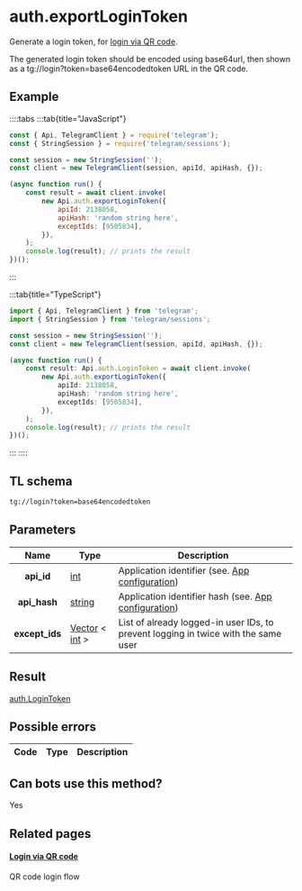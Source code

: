 # auth.exportLoginToken

Generate a login token, for [login via QR code](https://core.telegram.org/api/qr-login).

The generated login token should be encoded using base64url, then shown as a tg://login?token=base64encodedtoken URL in the QR code.

## Example

::::tabs
:::tab{title="JavaScript"}

```js
const { Api, TelegramClient } = require('telegram');
const { StringSession } = require('telegram/sessions');

const session = new StringSession('');
const client = new TelegramClient(session, apiId, apiHash, {});

(async function run() {
    const result = await client.invoke(
        new Api.auth.exportLoginToken({
            apiId: 2138058,
            apiHash: 'random string here',
            exceptIds: [9505834],
        }),
    );
    console.log(result); // prints the result
})();
```

:::

:::tab{title="TypeScript"}

```ts
import { Api, TelegramClient } from 'telegram';
import { StringSession } from 'telegram/sessions';

const session = new StringSession('');
const client = new TelegramClient(session, apiId, apiHash, {});

(async function run() {
    const result: Api.auth.LoginToken = await client.invoke(
        new Api.auth.exportLoginToken({
            apiId: 2138058,
            apiHash: 'random string here',
            exceptIds: [9505834],
        }),
    );
    console.log(result); // prints the result
})();
```

:::
::::

## TL schema

```txt
tg://login?token=base64encodedtoken
```

## Parameters

|      Name      | Type                                                                                              | Description                                                                             |
| :------------: | ------------------------------------------------------------------------------------------------- | --------------------------------------------------------------------------------------- |
|   **api_id**   | [int](https://core.telegram.org/type/int)                                                         | Application identifier (see. [App configuration](https://core.telegram.org/myapp))      |
|  **api_hash**  | [string](https://core.telegram.org/type/string)                                                   | Application identifier hash (see. [App configuration](https://core.telegram.org/myapp)) |
| **except_ids** | [Vector](https://core.telegram.org/type/Vector%20t) < [int](https://core.telegram.org/type/int) > | List of already logged-in user IDs, to prevent logging in twice with the same user      |

## Result

[auth.LoginToken](https://core.telegram.org/type/auth.LoginToken)

## Possible errors

| Code | Type | Description |
| :--: | ---- | ----------- |

## Can bots use this method?

Yes

## Related pages

#### [Login via QR code](https://core.telegram.org/api/qr-login)

QR code login flow
